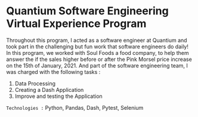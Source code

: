 # Quantium Software Engineering Virtual Experience Program

Throughout this program, I acted as a software engineer at Quantium and took part in the challenging but fun work that software engineers do daily! In this program, we worked with Soul Foods a food company, to help them answer the if the sales higher before or after the Pink Morsel price increase on the 15th of January, 2021. And part of the software engineering team, I was charged with the following tasks :

1. Data Processing
2. Creating a Dash Application
3. Improve and testing the Application

`Technologies :` Python, Pandas, Dash, Pytest, Selenium
